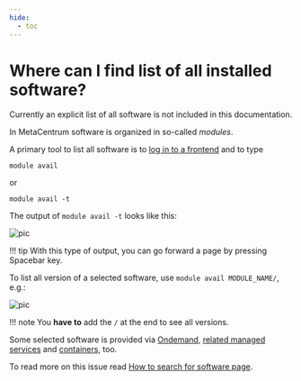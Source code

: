 ```yaml
---
hide:
  - toc
---
```


# Where can I find list of all installed software?

Currently an explicit list of all software is not included in this documentation.

In MetaCentrum software is organized in so-called *modules*. 

A primary tool to list all software is to [log in to a frontend](/access/log-in) and to type

    module avail

or

    module avail -t

The output of `module avail -t` looks like this:

![pic](list-all-sw-pic-001.png)

!!! tip
    With this type of output, you can go forward a page by pressing Spacebar key.

To list all version of a selected software, use `module avail MODULE_NAME/`, e.g.:

![pic](list-all-sw-pic-002.png)

!!! note
    You **have to** add the `/` at the end to see all versions.

Some selected software is provided via [Ondemand](/software/ondemand), [related managed services](/related/galaxy) and [containers](/software/containers), too.

To read more on this issue read [How to search for software page](/software/search-soft).

